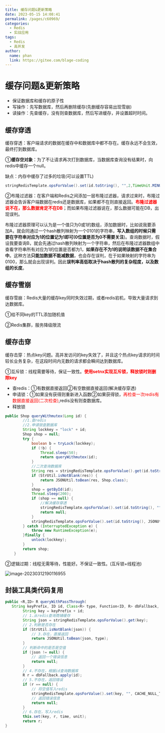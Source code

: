 ```yaml
---
title: 缓存问题&更新策略
date: 2023-05-15 14:08:41
permalink: /pages/c60969/
categories:
  - Redis
  - 实战应用
tags:
  - Redis
  - 高并发
author: 
  name: phan
  link: https://gitee.com/blage-coding
---
```

# 缓存问题&更新策略

- 保证数据库和缓存的原子性
- 写操作：先写数据库，然后再删除缓存(先删缓存容易出现雪崩)
- 读操作：先查缓存，没有则查数据库，然后写进缓存，并设置超时时间。

## 缓存穿透

缓存穿透：客户端请求的数据在缓存中和数据库中都不存在。缓存永远不会生效，最终打到数据库。

①**缓存空对象**：为了不让请求再次打到数据库，当数据库查询没有结果时，向redis中缓存一个null。

缺点：内存中缓存了过多的垃圾(可以设置TTL)

```java
stringRedisTemplate.opsForValue().set(id.toString(), "",2,TimeUnit.MINUTES);
```

②布隆过滤器：在客户端和Redis之间添加一层布隆过滤器，请求过来时，布隆过滤器会告诉客户端数据在redis还是数据库，如果都不在则直接返回。<font color="red">**布隆过滤器说不在，那么数据肯定不在DB**</font>；而如果布隆过滤器说在，那么数据可能在DB，出现误判。

布隆过滤器原理可以认为是一个值只为0或1的数组，添加数据时，比如说我要添加A，就会同通过一个hash散列映射为一个0101的字符串，**写入数组的时候只需要在字符串对应为1的位置记为1即可(0位置是否为0不需要关注**)。查询数据时，假设我要查询B，就会先通过hash散列映射为一个字符串，然后在布隆过滤器数组中查看字符串所有对应为1的位置是否都为1，**如果存在不为1的说明该数据不在集合中**。这种方法**只能加数据不能减数据**，也会存在误判，在于如果映射的字符串为0100，那么就会出现误判。因此**误判率高低取决于hash散列的复杂程度，以及数组的长度**。

## 缓存雪崩

缓存雪崩：Redis大量的缓存key同时失效过期，或者redis宕机，导致大量请求到达数据库。

①给不同key的TTL添加随机值

②Redis集群，服务降级限流

## 缓存击穿

缓存击穿：热点key问题。高并发访问的key失效了，并且这个热点key请求的时间较长业务复杂，在这段时间内无数的请求都会瞬间达到数据库。

①互斥锁：线程需要等待，保证一致性。<font color="red">**使用setnx实现互斥锁，释放锁时则删除key**</font>

- 查redis：①有数据直接返回②有空数据直接返回(解决缓存穿透)
- 申请锁：①如果没有获得则重新进入函数②如果获得锁，<font color="red">再检查一次redis有数据直接返回(二次检查)</font>,redis没有则查数据库。
- 释放锁

```java
public Shop queryWithmutex(Long id) {
        //1.查redis
        //2.申请锁查数据库
        String lockkey = "lock" + id;
        Shop shop = null;
        try {
            boolean b = tryLock(lockkey);
            if (!b) {
                Thread.sleep(50);
                return queryWithmutex(id);
            }
            //二次查询数据库
            String res = stringRedisTemplate.opsForValue().get(id.toString());
            if (StrUtil.isNotBlank(res)) {
                return JSONUtil.toBean(res, Shop.class);
            }
            shop = getById(id);
            Thread.sleep(200);
            if (shop == null) {
                //解决缓存穿透
                stringRedisTemplate.opsForValue().set(id.toString(), "",2,TimeUnit.MINUTES);
                return null;
            }
            stringRedisTemplate.opsForValue().set(id.toString(), JSONUtil.toJsonStr(shop), 30, TimeUnit.MINUTES);
        } catch (InterruptedException e) {
            throw new RuntimeException(e);
        }finally {
            unlock(lockkey);
        }
        return shop;
    }
```

②逻辑过期：线程无需等待，性能好。不保证一致性。(互斥锁+线程池)

![image-20230312190116955](https://cdn.staticaly.com/gh/blage-coding/picx-images-hosting@master/20230515/image-20230312190116955.3eednhkfse80.webp)

## 封装工具类代码复用

```java
public <R,ID> R queryWithPassThrough(
   String keyPrefix, ID id, Class<R> type, Function<ID, R> dbFallback, Long time, TimeUnit unit){
        String key = keyPrefix + id;
        // 1.从redis查询商铺缓存
        String json = stringRedisTemplate.opsForValue().get(key);
        // 2.判断是否存在
        if (StrUtil.isNotBlank(json)) {
            // 3.存在，直接返回
            return JSONUtil.toBean(json, type);
        }
        // 判断命中的是否是空值
        if (json != null) {
            // 返回一个错误信息
            return null;
        }
        // 4.不存在，根据id查询数据库
        R r = dbFallback.apply(id);
        // 5.不存在，返回错误
        if (r == null) {
            // 将空值写入redis
            stringRedisTemplate.opsForValue().set(key, "", CACHE_NULL_TTL, TimeUnit.MINUTES);
            // 返回错误信息
            return null;
        }
        // 6.存在，写入redis
        this.set(key, r, time, unit);
        return r;
}
```
